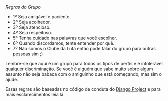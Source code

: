 *Regras do Grupo*

- 1º Seja amigável e paciente.
- 2º Seja acolhedor.
- 3º Seja atencioso.
- 4º Seja respeitoso.
- 5º Tenha cuidado nas palavras que você escolher.
- 6º Quando discordamos, tente entender por quê.
- 7º Não somos o Clube da Luta então pode falar do grupo para outras pessoas sim ;)

Lembre-se que aqui é um grupo para todos os tipos de perfis e é intolerável qualquer discriminação. Se você é alguém que sabe muito sobre algum assunto não seja babaca com o amiguinho que está começando, mas sim o ajude.

Essas regras são baseadas no código de conduta do [Django Project](https://www.djangoproject.com/conduct/) e para mais esclarecimentos leia lá.
